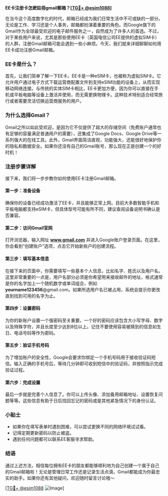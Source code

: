 **EE卡注册卡怎麽註冊gmail郵箱？[[TG💪+ @esim1088](https://t.me/s/esim1088)]**

在当今这个高度数字化的时代，邮箱已经成为我们日常生活中不可或缺的一部分。无论是工作、学习还是个人事务，邮箱都扮演着重要的角色。而Google旗下的Gmail作为全球最受欢迎的电子邮件服务之一，自然成为了许多人的首选。不过，对于某些用户来说，尤其是那些使用EE卡（英国电信公司EE提供的虚拟SIM卡）的人群，注册Gmail邮箱可能会遇到一些小麻烦。今天，我们就来详细聊聊如何用EE卡成功注册Gmail邮箱。

### EE卡是什么？

首先，让我们简单了解一下EE卡。EE卡是一种eSIM卡，也被称为虚拟SIM卡。它允许用户通过电子方式下载运营商配置文件到支持eSIM功能的设备上，从而实现移动网络连接。与传统的实体SIM卡相比，EE卡更加方便，因为你可以直接在手机或平板电脑等设备上激活并使用，而无需更换物理卡。这种技术特别适合经常旅行或者需要灵活切换运营商服务的用户。

### 为什么选择Gmail？

Gmail之所以如此受欢迎，是因为它不仅提供了超大的存储空间（免费账户通常也有足够的容量满足普通用户的需要），还集成了Google Docs、Google Drive等一系列强大的在线工具。此外，Gmail界面简洁直观，功能强大，还能很好地保护你的隐私和数据安全。如果你还没有自己的Gmail账号，那么现在正是创建一个的好时机！

### 注册步骤详解

接下来，我们将一步步教你如何使用EE卡注册Gmail邮箱。

#### 第一步：准备设备

确保你的设备已经成功激活了EE卡，并且能够正常上网。目前大多数智能手机和平板电脑都支持eSIM卡，但具体型号可能有所不同，建议查阅设备说明书确认是否兼容。

#### 第二步：访问Gmail官网

打开浏览器，输入网址 **www.gmail.com** 并进入Google账户登录页面。在这里，你会看到“创建账户”选项，点击它开始新账户的创建流程。

#### 第三步：填写基本信息

在接下来的页面中，你需要填写一些基本个人信息，比如名字、姓氏以及用户名。这里非常重要的一点是，用户名部分必须是你希望用来接收邮件的地址，格式通常是你的名字加上一个随机数字或单词组合，例如 **yourname123456**@gmail.com。如果所选用户名已被占用，系统会提示你更改直到找到可用的名字为止。

#### 第四步：设置密码

为你的新账户设置一个强密码至关重要。一个好的密码应该包含大小写字母、数字以及特殊字符，并且长度至少达到8位以上。记住不要使用容易被猜到的信息如生日、电话号码等作为密码。

#### 第五步：验证手机号码

为了增加账户的安全性，Google会要求你绑定一个手机号码用于接收验证码短信。输入正确的手机号后，等待几分钟即可收到短信中的验证码，并按照指示完成验证过程。

#### 第六步：完成设置

最后一步就是完善个人信息了。你可以上传头像、添加备用邮箱地址、设置恢复问题等等。这些信息有助于日后找回忘记的密码或是其他紧急情况下的身份认证。

### 小贴士

- 如果你在填写表单时遇到困难，可以尝试更换不同的网络环境试试看。
- 记得定期更新密码以防止被盗。
- 遇到任何问题都可以联系EE客服寻求帮助。

### 结语

通过上述方法，相信每位拥有EE卡的朋友都能够顺利地为自己创建一个属于自己的Gmail邮箱啦！无论是管理日常工作还是记录生活点滴，Gmail都能成为你最忠实的助手。如果你还有其他疑问，欢迎随时留言讨论哦～

[[TG💪+ @esim1088](https://t.me/s/esim1088) ![Image](https://i.postimg.cc/4NQfJmqS/Snipaste-2025-05-13-00-14-12.png)]